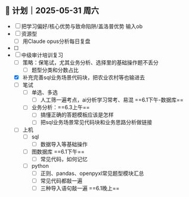 
## 🧭 计划｜2025-05-31 周六
- [ ] 把学习偏好/核心优势与致命陷阱/盖洛普优势 输入ob  
- [ ] 资源型
	- [ ] 用Claude opus分析每日复盘
- [ ] 
- [ ] 中级审计培训复习
	- [ ] 策略：保笔试，尤其业务分析、选择里的基础操作题不丢分
		- [ ] 题型分类和分数占比
	- [x] 补充完善sql业务场景代码块，把农业农村等也输进去
	- [ ] 笔试
		- [ ] 单选、多选
			- [ ] 人工筛一遍考点，ai分析学习常考、易混  ==6.1下午-数据库== 
		- [ ] 业务分析：==6.3上午==
			- [ ] 搞懂正确的答题模板应该是怎样
			- [ ] 把sql业务场景常见代码块和业务思路分析做链接
	- [ ] 上机
		- [ ] sql
			- [ ] 数据导入等基础操作
		- [ ] 图数据库  ==6.1下午==
			- [ ] 常见代码，如何记忆   
		- [ ] python
			- [ ] 正则、pandas、openpyxl常见题型模块汇总
			- [ ] 常见代码都敲一遍
			- [ ] 三种导入语句敲一遍 ==6.1晚上==